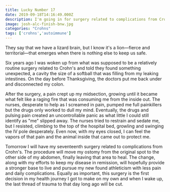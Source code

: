 ```yaml
---
title: Lucky Number 17
date: 2019-09-18T14:16:49.000Z
description: I'm going in for surgery related to complications from Crohn's, but this time it's on my own terms.
image: josh-alc-finish-bnw.jpg
categories: "Crohns"
tags: ['crohns','autoimmune']
---
```


They say that we have a lizard brain, but I know it's a lion—fierce and territorial—that emerges when there is nothing else to keep us safe.

Six years ago I was woken up from what was supposed to be a relatively routine surgery related to Crohn's and told they found something unexpected, a cavity the size of a softball that was filling from my leaking intestines. On the day before Thanksgiving, the doctors put me back under and disconnected my colon.

After the surgery, a pain crept up my midsection, growing until it became what felt like a raging fire that was consuming me from the inside out. The nurses, desperate to help as I screamed in pain, pumped me full painkillers but the drugs only worked to dull my mind. Eventually, the drugs and pulsing pain created an uncontrollable panic as what little I could still identify as "me" slipped away. The nurses tried to restrain and sedate me, but I resisted, climbing to the top of the hospital bed, growling and swinging the IV pole desperately. Even now, with my eyes closed, I can feel the vapors of that pain and the animal inside that came out to protect me.

Tomorrow I will have my seventeenth surgery related to complications from Crohn's. The procedure will move my ostomy from the original spot to the other side of my abdomen, finally leaving that area to heal. The change, along with my efforts to keep my disease in remission, will hopefully provide a stronger base to live and pursue my new found athleticism with less pain and daily complications. Equally as important, this surgery is the first decision in my health journey I got to make on my own and when I wake up, the last thread of trauma to that day long ago will be cut.